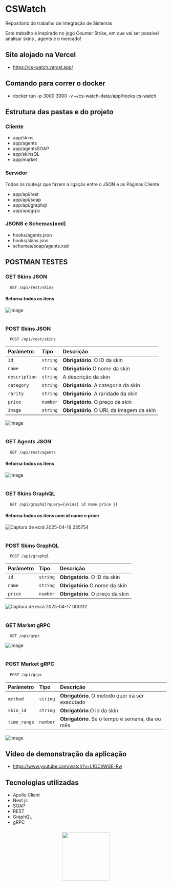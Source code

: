 # CSWatch

Repositório do trabalho de Integração de Sistemas

Este trabalho é inspirado no jogo Counter Strike, em que vai ser possivel analisar skins , agents e o mercado!

## Site alojado na Vercel
- https://cs-watch.vercel.app/

## Comando para correr o docker
- docker run -p 3000:3000 -v ~/cs-watch-data:/app/hooks cs-watch

## Estrutura das pastas e do projeto
### Cliente 
- app/skins
- app/agents
- app/agentsSOAP
- app/skinsQL
- app/market

### Servidor 
Todos os route.js que fazem a ligação entre o JSON e as Páginas Cliente
- app/api/rest
- app/api/soap
- app/api/graphql
- app/api/grpc

### JSONS e Schemas(xml)
- hooks/agents.json
- hooks/skins.json
- schemas/soap/agents.xsd

## POSTMAN TESTES

### GET Skins JSON
```http
  GET /api/rest/skins
```
#### Retorna todos os itens
![image](https://github.com/user-attachments/assets/74bb5031-6536-41e7-95ea-b71f81ca6f3a)

#

### POST Skins JSON
```
  POST /api/rest/skins
```

| Parâmetro   | Tipo       | Descrição                                   |
| :---------- | :--------- | :------------------------------------------ |
| `id`      | `string` | **Obrigatório**. O ID da skin |
| `name`      | `string` | **Obrigatório**.O nome da skin |
| `description`      | `string` | A descrição da skin |
| `category`      | `string` | **Obrigatório**. A categoria da skin |
| `rarity`      | `string` | **Obrigatório**. A raridade da skin |
| `price`      | `number` | **Obrigatório**. O preço da skin |
| `image`      | `string` | **Obrigatório**. O URL da imagem da skin |


![image](https://github.com/user-attachments/assets/ba691cbe-d19f-4150-bf71-81b1a35d229b)

#

### GET Agents JSON
```http
  GET /api/rest/agents
```
#### Retorna todos os itens
![image](https://github.com/user-attachments/assets/74518dd4-f3b9-41c2-88ae-4f1b87e04477)

#

### GET Skins GraphQL
```http
  GET /api/graphql?query={skins{ id name price }}
```
#### Retorna todos os itens com id name e price
![Captura de ecrã 2025-04-16 235754](https://github.com/user-attachments/assets/d1c9f3c7-9590-43d0-9ab4-45505598e5b6)

#

### POST Skins GraphQL
```http
  POST /api/graphql
```
| Parâmetro   | Tipo       | Descrição                                   |
| :---------- | :--------- | :------------------------------------------ |
| `id`      | `string` | **Obrigatório**. O ID da skin |
| `name`      | `string` | **Obrigatório**.O nome da skin |
| `price`      | `number` | **Obrigatório**. O preço da skin |

![Captura de ecrã 2025-04-17 000112](https://github.com/user-attachments/assets/b28da6a1-7a68-4759-9316-edd2d1642b60)

#

### GET Market gRPC
```http
  GET /api/grpc
```

![image](https://github.com/user-attachments/assets/a59b8fd4-90fd-4d4d-b4a2-9173bedcca17)

#

### POST Market gRPC
```http
  POST /api/grpc
```
| Parâmetro   | Tipo       | Descrição                                   |
| :---------- | :--------- | :------------------------------------------ |
| `method`      | `string` | **Obrigatório**. O metodo quer irá ser executado |
| `skin_id`      | `string` | **Obrigatório**.O id da skin|
| `time_range`      | `number` | **Obrigatório**. Se o tempo é semana, dia ou mês |

![image](https://github.com/user-attachments/assets/4cbbf3f5-c2f3-4be0-9d73-c14dd4d4cbc6)

## Video de demonstração da aplicação
- https://www.youtube.com/watch?v=L1OChWGE-Rw

## Tecnologias utilizadas

- Apollo Client
- Next.js
- SOAP
- REST
- GraphQL
- gRPC

###

<div align="center">
  <img height="150" src="https://media.giphy.com/media/v1.Y2lkPTc5MGI3NjExdjI4NWptdHFyNXluOHZxeTFleGN0eTlvMml2NXNxb2trNGgyZjQwdiZlcD12MV9pbnRlcm5hbF9naWZfYnlfaWQmY3Q9Zw/cruO3FTeoAxjiTVxPW/giphy.gif"  />
</div>
